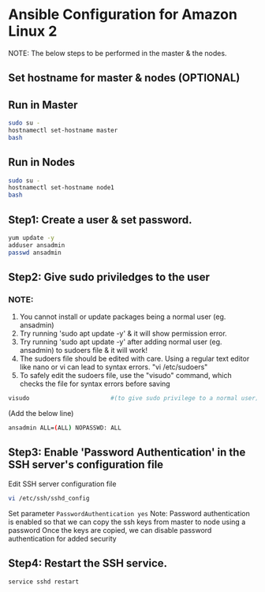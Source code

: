 # Ansible Configuration for Amazon Linux 2
NOTE: The below steps to be performed in the master & the nodes.

## Set hostname for master & nodes (OPTIONAL)
## Run in Master
```sh
sudo su -
hostnamectl set-hostname master
bash
```

## Run in Nodes
```sh
sudo su -
hostnamectl set-hostname node1
bash
```

## Step1: Create a user & set password.
```sh
yum update -y
adduser ansadmin      
passwd ansadmin
```

## Step2: Give sudo priviledges to the user
### NOTE:
1. You cannot install or update packages being a normal user (eg. ansadmin)
2. Try running 'sudo apt update -y' & it will show permission error.
3. Try running 'sudo apt update -y' after adding normal user (eg. ansadmin) to sudoers file & it will work!
4. The sudoers file should be edited with care. Using a regular text editor like nano or vi can lead to syntax errors. "vi /etc/sudoers"
5. To safely edit the sudoers file, use the "visudo" command, which checks the file for syntax errors before saving

```sh
visudo                       #(to give sudo privilege to a normal user)
```

(Add the below line)
```sh
ansadmin ALL=(ALL) NOPASSWD: ALL
```

## Step3: Enable 'Password Authentication' in the SSH server's configuration file 
Edit SSH server configuration file
```sh
vi /etc/ssh/sshd_config     
```
Set parameter `PasswordAuthentication yes`
Note: Password authentication is enabled so that we can copy the ssh keys from master to node using a password
      Once the keys are copied, we can disable password authentication for added security

## Step4: Restart the SSH service.
```sh
service sshd restart         
```
